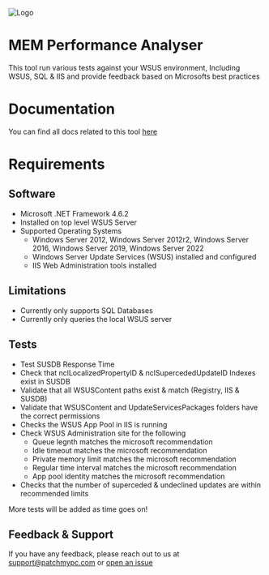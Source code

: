 ![Logo](https://github.com/PatchMyPCTeam/MEM-Performance-Analzyser/blob/main/MEMPatchingOptimizer.png)

# MEM Performance Analyser

This tool run various tests against your WSUS environment, Including WSUS, SQL & IIS and provide feedback based on Microsofts best practices

# Documentation

You can find all docs related to this tool [here](https://docs.patchmypc.com/get-help/mem-performance-analyzer)

# Requirements

## Software

- Microsoft .NET Framework 4.6.2
- Installed on top level WSUS Server
- Supported Operating Systems
    - Windows Server 2012, Windows Server 2012r2, Windows Server 2016, Windows Server 2019, Windows Server 2022
    - Windows Server Update Services (WSUS) installed and configured
    - IIS Web Administration tools installed
    
## Limitations

- Currently only supports SQL Databases
- Currently only queries the local WSUS server

## Tests

- Test SUSDB Response Time
- Check that nclLocalizedPropertyID & nclSupercededUpdateID Indexes exist in SUSDB
- Validate that all WSUSContent paths exist & match (Registry, IIS & SUSDB)
- Validate that WSUSContent and UpdateServicesPackages folders have the correct permissions
- Checks the WSUS App Pool in IIS is running
- Check WSUS Administration site for the following
    - Queue legnth matches the microsoft recommendation
    - Idle timeout matches the microsoft recommendation
    - Private memory limit matches the microsoft recommendation
    - Regular time interval matches the microsoft recommendation
    - App pool identity matches the microsoft recommendation
- Checks that the number of superceded & undeclined updates are within recommended limits

More tests will be added as time goes on!

## Feedback & Support

If you have any feedback, please reach out to us at support@patchmypc.com or [open an issue](https://github.com/PatchMyPCTeam/MEM-Performance-Analzyser/issues)
